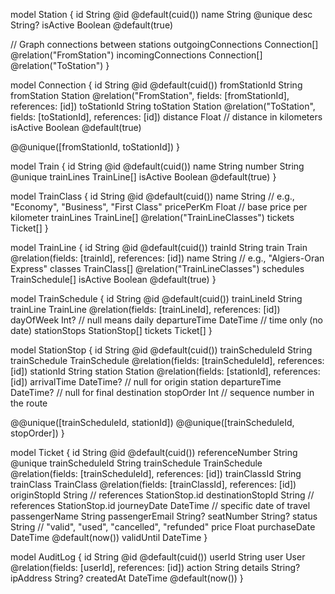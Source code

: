 model Station {
id String @id @default(cuid())
name String @unique
desc String?
isActive Boolean @default(true)

// Graph connections between stations
outgoingConnections Connection[] @relation("FromStation")
incomingConnections Connection[] @relation("ToStation")
}

model Connection {
id String @id @default(cuid())
fromStationId String
fromStation Station @relation("FromStation", fields: [fromStationId], references: [id])
toStationId String
toStation Station @relation("ToStation", fields: [toStationId], references: [id])
distance Float // distance in kilometers
isActive Boolean @default(true)

@@unique([fromStationId, toStationId])
}

model Train {
id String @id @default(cuid())
name String
number String @unique
trainLines TrainLine[]
isActive Boolean @default(true)
}

model TrainClass {
id String @id @default(cuid())
name String // e.g., "Economy", "Business", "First Class"
pricePerKm Float // base price per kilometer
trainLines TrainLine[] @relation("TrainLineClasses")
tickets Ticket[]
}

model TrainLine {
id String @id @default(cuid())
trainId String
train Train @relation(fields: [trainId], references: [id])
name String // e.g., "Algiers-Oran Express"
classes TrainClass[] @relation("TrainLineClasses")
schedules TrainSchedule[]
isActive Boolean @default(true)
}

model TrainSchedule {
id String @id @default(cuid())
trainLineId String
trainLine TrainLine @relation(fields: [trainLineId], references: [id])
dayOfWeek Int? // null means daily
departureTime DateTime // time only (no date)
stationStops StationStop[]
tickets Ticket[]
}

model StationStop {
id String @id @default(cuid())
trainScheduleId String
trainSchedule TrainSchedule @relation(fields: [trainScheduleId], references: [id])
stationId String
station Station @relation(fields: [stationId], references: [id])
arrivalTime DateTime? // null for origin station
departureTime DateTime? // null for final destination
stopOrder Int // sequence number in the route

@@unique([trainScheduleId, stationId])
@@unique([trainScheduleId, stopOrder])
}

model Ticket {
id String @id @default(cuid())
referenceNumber String @unique
trainScheduleId String
trainSchedule TrainSchedule @relation(fields: [trainScheduleId], references: [id])
trainClassId String
trainClass TrainClass @relation(fields: [trainClassId], references: [id])
originStopId String // references StationStop.id
destinationStopId String // references StationStop.id
journeyDate DateTime // specific date of travel
passengerName String
passengerEmail String?
seatNumber String?
status String // "valid", "used", "cancelled", "refunded"
price Float
purchaseDate DateTime @default(now())
validUntil DateTime
}

model AuditLog {
id String @id @default(cuid())
userId String
user User @relation(fields: [userId], references: [id])
action String
details String?
ipAddress String?
createdAt DateTime @default(now())
}
